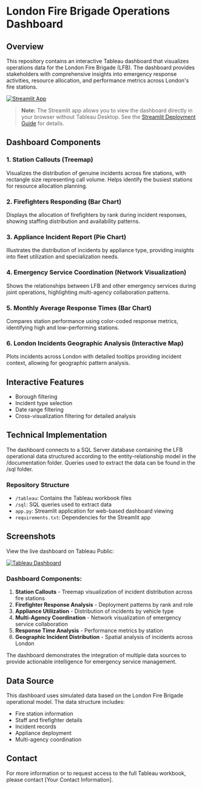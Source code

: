 # London Fire Brigade Operations Dashboard

## Overview
This repository contains an interactive Tableau dashboard that visualizes operations data for the London Fire Brigade (LFB). The dashboard provides stakeholders with comprehensive insights into emergency response activities, resource allocation, and performance metrics across London's fire stations.

[![Streamlit App](https://static.streamlit.io/badges/streamlit_badge_black_white.svg)](https://london-fire-brigade-dashboard-nvt8pz5kpbqcx2cqddxdez.streamlit.app/)

> **Note:** The Streamlit app allows you to view the dashboard directly in your browser without Tableau Desktop. See the [Streamlit Deployment Guide](STREAMLIT_DEPLOYMENT.md) for details.

## Dashboard Components

### 1. Station Callouts (Treemap)
Visualizes the distribution of genuine incidents across fire stations, with rectangle size representing call volume. Helps identify the busiest stations for resource allocation planning.

### 2. Firefighters Responding (Bar Chart)
Displays the allocation of firefighters by rank during incident responses, showing staffing distribution and availability patterns.

### 3. Appliance Incident Report (Pie Chart)
Illustrates the distribution of incidents by appliance type, providing insights into fleet utilization and specialization needs.

### 4. Emergency Service Coordination (Network Visualization)
Shows the relationships between LFB and other emergency services during joint operations, highlighting multi-agency collaboration patterns.

### 5. Monthly Average Response Times (Bar Chart)
Compares station performance using color-coded response metrics, identifying high and low-performing stations.

### 6. London Incidents Geographic Analysis (Interactive Map)
Plots incidents across London with detailed tooltips providing incident context, allowing for geographic pattern analysis.

## Interactive Features
- Borough filtering
- Incident type selection
- Date range filtering
- Cross-visualization filtering for detailed analysis

## Technical Implementation
The dashboard connects to a SQL Server database containing the LFB operational data structured according to the entity-relationship model in the /documentation folder. Queries used to extract the data can be found in the /sql folder.

### Repository Structure
- `/tableau`: Contains the Tableau workbook files
- `/sql`: SQL queries used to extract data
- `app.py`: Streamlit application for web-based dashboard viewing
- `requirements.txt`: Dependencies for the Streamlit app

## Screenshots

View the live dashboard on Tableau Public:

[![Tableau Dashboard](https://public.tableau.com/static/images/Lo/LondonFireBrigadeOperationsDashboard-March2025/LondonFireBrigadeOperationsDashboard-March2025/1_rss.png)](https://public.tableau.com/views/LondonFireBrigadeOperationsDashboard-March2025/LondonFireBrigadeOperationsDashboard-March2025)

### Dashboard Components:

1. **Station Callouts** - Treemap visualization of incident distribution across fire stations
2. **Firefighter Response Analysis** - Deployment patterns by rank and role
3. **Appliance Utilization** - Distribution of incidents by vehicle type
4. **Multi-Agency Coordination** - Network visualization of emergency service collaboration
5. **Response Time Analysis** - Performance metrics by station
6. **Geographic Incident Distribution** - Spatial analysis of incidents across London

The dashboard demonstrates the integration of multiple data sources to provide actionable intelligence for emergency service management.

## Data Source
This dashboard uses simulated data based on the London Fire Brigade operational model. The data structure includes:
- Fire station information
- Staff and firefighter details
- Incident records
- Appliance deployment
- Multi-agency coordination

## Contact
For more information or to request access to the full Tableau workbook, please contact [Your Contact Information].
